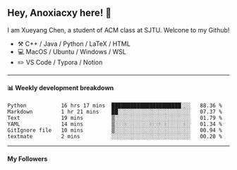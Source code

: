 <!--
**Anoxiacxy/Anoxiacxy** is a ✨ _special_ ✨ repository because its `README.md` (this file) appears on your GitHub profile.

Here are some ideas to get you started:

- 🔭 I’m currently working on ...
- 🌱 I’m currently learning ...
- 👯 I’m looking to collaborate on ...
- 🤔 I’m looking for help with ...
- 💬 Ask me about ...
- 📫 How to reach me: ...
- 😄 Pronouns: ...
- ⚡ Fun fact: ...
-->

## Hey, Anoxiacxy here! :wave:

I am Xueyang Chen, a student of ACM class at SJTU. Welcone to my Github!

-   :hammer_and_pick: C++ / Java / Python / LaTeX / HTML
-   :computer: MacOS / Ubuntu / Windows / WSL
-   :pencil2: VS Code / Typora / Notion



<!--
#### :sparkles: My followers
-->

<!--START_SECTION:top-followers-->
<!--END_SECTION:top-followers-->

---

#### :bar_chart: Weekly development breakdown

<!--START_SECTION:waka-->

```text
Python           16 hrs 17 mins  ██████████████████████░░░   88.36 %
Markdown         1 hr 21 mins    ██░░░░░░░░░░░░░░░░░░░░░░░   07.37 %
Text             19 mins         ▒░░░░░░░░░░░░░░░░░░░░░░░░   01.79 %
YAML             14 mins         ▒░░░░░░░░░░░░░░░░░░░░░░░░   01.34 %
GitIgnore file   10 mins         ▒░░░░░░░░░░░░░░░░░░░░░░░░   00.94 %
textmate         2 mins          ░░░░░░░░░░░░░░░░░░░░░░░░░   00.20 %
```

<!--END_SECTION:waka-->

---

#### My Followers
<!--START_SECTION:top-followers-->
<!--END_SECTION:top-followers-->
